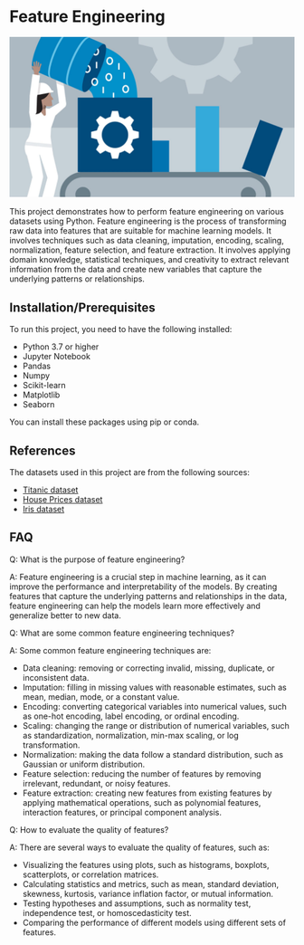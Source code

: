 # Feature Engineering 

![alt text](https://github.com/Zaheer-10/Feature-Engineering/blob/main/featureeng.jpg?raw=true)

This project demonstrates how to perform feature engineering on various datasets using Python. Feature engineering is the process of transforming raw data into features that are suitable for machine learning models. It involves techniques such as data cleaning, imputation, encoding, scaling, normalization, feature selection, and feature extraction.
It involves applying domain knowledge, statistical techniques, and creativity to extract relevant information from the data and create new variables that capture the underlying patterns or relationships. 


## Installation/Prerequisites

To run this project, you need to have the following installed:

- Python 3.7 or higher
- Jupyter Notebook
- Pandas
- Numpy
- Scikit-learn
- Matplotlib
- Seaborn

You can install these packages using pip or conda.

## References

The datasets used in this project are from the following sources:

- [Titanic dataset](https://www.kaggle.com/c/titanic/data)
- [House Prices dataset](https://www.kaggle.com/c/house-prices-advanced-regression-techniques/data)
- [Iris dataset](https://archive.ics.uci.edu/ml/datasets/iris)


## FAQ

Q: What is the purpose of feature engineering?

A: Feature engineering is a crucial step in machine learning, as it can improve the performance and interpretability of the models. By creating features that capture the underlying patterns and relationships in the data, feature engineering can help the models learn more effectively and generalize better to new data.

Q: What are some common feature engineering techniques?

A: Some common feature engineering techniques are:

- Data cleaning: removing or correcting invalid, missing, duplicate, or inconsistent data.
- Imputation: filling in missing values with reasonable estimates, such as mean, median, mode, or a constant value.
- Encoding: converting categorical variables into numerical values, such as one-hot encoding, label encoding, or ordinal encoding.
- Scaling: changing the range or distribution of numerical variables, such as standardization, normalization, min-max scaling, or log transformation.
- Normalization: making the data follow a standard distribution, such as Gaussian or uniform distribution.
- Feature selection: reducing the number of features by removing irrelevant, redundant, or noisy features.
- Feature extraction: creating new features from existing features by applying mathematical operations, such as polynomial features, interaction features, or principal component analysis.

Q: How to evaluate the quality of features?

A: There are several ways to evaluate the quality of features, such as:

- Visualizing the features using plots, such as histograms, boxplots, scatterplots, or correlation matrices.
- Calculating statistics and metrics, such as mean, standard deviation, skewness, kurtosis, variance inflation factor, or mutual information.
- Testing hypotheses and assumptions, such as normality test, independence test, or homoscedasticity test.
- Comparing the performance of different models using different sets of features.

